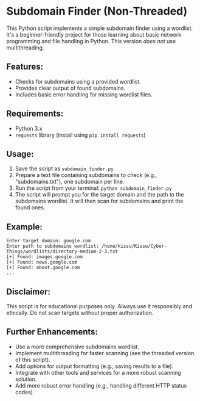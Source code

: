 # Subdomain Finder (Non-Threaded)

This Python script implements a simple subdomain finder using a wordlist. It's a beginner-friendly project for those learning about basic network programming and file handling in Python.  This version *does not* use multithreading.

## Features:

* Checks for subdomains using a provided wordlist.
* Provides clear output of found subdomains.
* Includes basic error handling for missing wordlist files.

## Requirements:

* Python 3.x
* `requests` library (install using `pip install requests`)

## Usage:

1. Save the script as `subdomain_finder.py`.
2. Prepare a text file containing subdomains to check (e.g., "subdomains.txt"), one subdomain per line.
3. Run the script from your terminal: `python subdomain_finder.py`
4. The script will prompt you for the target domain and the path to the subdomains wordlist. It will then scan for subdomains and print the found ones.

## Example:
```
Enter target domain: google.com
Enter path to subdomains wordlist: /home/kissu/Kissu/Cyber-Things/wordlists/directory-medium-2-3.txt    
[+] Found: images.google.com
[+] Found: news.google.com
[+] Found: about.google.com
...
```

## Disclaimer:

This script is for educational purposes only. Always use it responsibly and ethically. Do not scan targets without proper authorization.

## Further Enhancements:

* Use a more comprehensive subdomains wordlist.
* Implement multithreading for faster scanning (see the threaded version of this script).
* Add options for output formatting (e.g., saving results to a file).
* Integrate with other tools and services for a more robust scanning solution.
* Add more robust error handling (e.g., handling different HTTP status codes).
